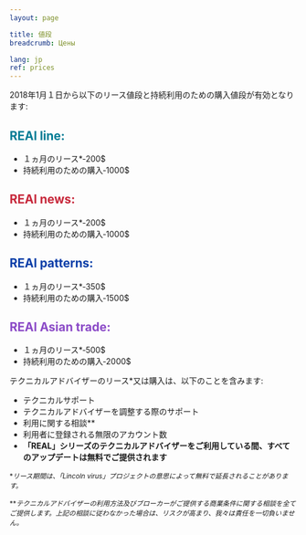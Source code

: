 ```yaml
---
layout: page

title: 値段
breadcrumb: Цены

lang: jp
ref: prices
---
```


2018年1月１日から以下のリース値段と持続利用のための購入値段が有効となります:

## <span style="color:#007c95">REAl line:</span>

- １ヵ月のリース*‐200$
- 持続利用のための購入‐1000$

## <span style="color:#c7283b">REAl news:</span>

- １ヵ月のリース*‐200$
- 持続利用のための購入‐1000$

## <span style="color:#0a3ea8">REAl patterns:</span>

- １ヵ月のリース*‐350$ 
- 持続利用のための購入‐1500$

## <span style="color:#8b4ac7">REAl Asian trade:</span>

- １ヵ月のリース*‐500$ 
- 持続利用のための購入‐2000$

テクニカルアドバイザーのリース*又は購入は、以下のことを含みます:

- テクニカルサポート
- テクニカルアドバイザーを調整する際のサポート
- 利用に関する相談**
- 利用者に登録される無限のアカウント数
- **「REAL」シリーズのテクニカルアドバイザーをご利用している間、すべてのアップデートは無料でご提供されます**


<small>\*_リース期間は、「Lincoln virus」プロジェクトの意思によって無料で延長されることがあります。_</small>

<small>\*\*_テクニカルアドバイザーの利用方法及びブローカーがご提供する商業条件に関する相談を全てご提供します。上記の相談に従わなかった場合は、リスクが高まり、我々は責任を一切負いません。_</small>

